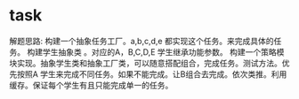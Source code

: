# task
解题思路: 构建一个抽象任务工厂。a,b,c,d,e 都实现这个任务。来完成具体的任务。 构建学生抽象类 。对应的A，B,C,D,E 学生继承功能参数。 构建一个策略模块实现。抽象学生类和抽象工厂类，可以随意搭配组合，完成任务。测试方法。优先按照A 学生来完成不同任务。如果不能完成。让B组合去完成。依次类推。利用缓存。保证每个学生有且只能完成单一的任务。

